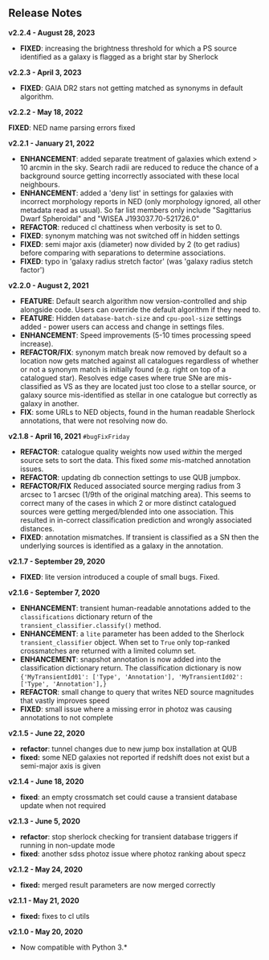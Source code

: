 
## Release Notes

**v2.2.4 - August 28, 2023** 

* **FIXED**: increasing the brightness threshold for which a PS source identified as a galaxy is flagged as a bright star by Sherlock

**v2.2.3 - April 3, 2023** 

* **FIXED**: GAIA DR2 stars not getting matched as synonyms in default algorithm.  

**v2.2.2 - May 18, 2022** 

**FIXED**: NED name parsing errors fixed

**v2.2.1 - January 21, 2022** 

* **ENHANCEMENT**: added separate treatment of galaxies which extend > 10 arcmin in the sky. Search radii are reduced to reduce the chance of a background source getting incorrectly associated with these local neighbours.  
* **ENHANCEMENT**: added a 'deny list' in settings for galaxies with incorrect morphology reports in NED (only morphology ignored, all other metadata read as usual). So far list members only include "Sagittarius Dwarf Spheroidal" and "WISEA J193037.70-521726.0"  
* **REFACTOR**: reduced cl chattiness when verbosity is set to 0.  
* **FIXED**: synonym matching was not switched off in hidden settings  
* **FIXED**: semi major axis (diameter) now divided by 2 (to get radius) before comparing with separations to determine associations.   
* **FIXED**: typo in 'galaxy radius stretch factor' (was 'galaxy radius stetch factor')  


**v2.2.0 - August 2, 2021** 

*  **FEATURE**: Default search algorithm now version-controlled and ship alongside code. Users can override the default algorithm if they need to.
* **FEATURE**: Hidden `database-batch-size` and `cpu-pool-size` settings added - power users can access and change in settings files.
* **ENHANCEMENT**: Speed improvements (5-10 times processing speed increase).
*  **REFACTOR/FIX**:  synonym match break now removed by default so a location now gets matched against all catalogues regardless of whether or not a synonym match is initially found (e.g. right on top of a catalogued star). Resolves edge cases where true SNe are mis-classified as VS as they are located just too close to a stellar source, or galaxy source mis-identified as stellar in one catalogue but correctly as galaxy in another.
*  **FIX**: some URLs to NED objects, found in the human readable Sherlock annotations, that were not resolving now do. 

**v2.1.8 - April 16, 2021** `#bugFixFriday`

* **REFACTOR**: catalogue quality weights now used *within* the merged source sets to sort the data. This fixed *some* mis-matched annotation issues.
* **REFACTOR**: updating db connection settings to use QUB jumpbox.
* **REFACTOR/FIX** Reduced associated source merging radius from 3 arcsec to 1 arcsec (1/9th of the original matching area). This seems to correct many of the cases in which 2 or more distinct catalogued sources were getting merged/blended into one association. This resulted in in-correct classification prediction and wrongly associated distances.
* **FIXED**: annotation mismatches. If transient is classified as a SN then the underlying sources is identified as a galaxy in the annotation.

**v2.1.7 - September 29, 2020**

* **FIXED**: lite version introduced a couple of small bugs. Fixed.

**v2.1.6 - September 7, 2020**

* **ENHANCEMENT**: transient human-readable annotations added to the `classifications` dictionary return of the `transient_classifier.classify()` method.
* **ENHANCEMENT**: a `lite` parameter has been added to the Sherlock `transient_classifier` object. When set to `True` only top-ranked crossmatches are returned with a limited column set.
* **ENHANCEMENT**: snapshot annotation is now added into the classification dictionary return. The classification dictionary is now `{'MyTransientId01': ['Type', 'Annotation'], 'MyTransientId02': ['Type', 'Annotation'],}`
* **REFACTOR**: small change to query that writes NED source magnitudes that vastly improves speed
* **FIXED**: small issue where a missing error in photoz was causing annotations to not complete

**v2.1.5 - June 22, 2020**

* **refactor**: tunnel changes due to new jump box installation at QUB
* **fixed:** some NED galaxies not reported if redshift does not exist but a semi-major axis is given

**v2.1.4 - June 18, 2020**

* **fixed**: an empty crossmatch set could cause a transient database update when not required

**v2.1.3 - June 5, 2020**

* **refactor**: stop sherlock checking for transient database triggers if running in non-update mode
* **fixed**: another sdss photoz issue where photoz ranking about specz

**v2.1.2 - May 24, 2020**

* **fixed:** merged result parameters are now merged correctly

**v2.1.1 - May 21, 2020**

* **fixed:** fixes to cl utils

**v2.1.0 - May 20, 2020**

* Now compatible with Python 3.*
